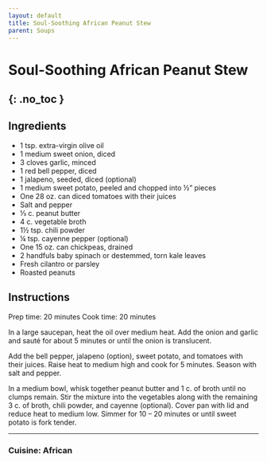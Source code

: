 ```yaml
---
layout: default
title: Soul-Soothing African Peanut Stew
parent: Soups
---
```


# Soul-Soothing African Peanut Stew
{: .no_toc }
---

## Ingredients
<ul>
	<li>1 tsp. extra-virgin olive oil</li>
	<li>1 medium sweet onion, diced</li>
	<li>3 cloves garlic, minced</li>
	<li>1 red bell pepper, diced</li>
	<li>1 jalapeno, seeded, diced (optional)</li>
	<li>1 medium sweet potato, peeled and chopped into ½” pieces</li>
	<li>One 28 oz. can diced tomatoes with their juices</li>
	<li>Salt and pepper</li>
	<li>⅓ c. peanut butter</li>
	<li>4 c. vegetable broth</li>
	<li>1½ tsp. chili powder</li>
	<li>¼ tsp. cayenne pepper (optional)</li>
	<li>One 15 oz. can chickpeas, drained</li>
	<li>2 handfuls baby spinach or destemmed, torn kale leaves</li>
	<li>Fresh cilantro or parsley</li>
	<li>Roasted peanuts</li>
</ul>

## Instructions
Prep time: 20 minutes
Cook time: 20 minutes

In a large saucepan, heat the oil over medium heat. Add the onion and garlic and sauté for about 5 minutes or until the onion is translucent.

Add the bell pepper, jalapeno (option), sweet potato, and tomatoes with their juices. Raise heat to medium high and cook for 5 minutes. Season with salt and pepper.

In a medium bowl, whisk together peanut butter and 1 c. of broth until no clumps remain. Stir the mixture into the vegetables along with the remaining 3 c. of broth, chili powder, and cayenne (optional). Cover pan with lid and reduce heat to medium low. Simmer for 10 – 20 minutes or until sweet potato is fork tender.

--- 

### Cuisine: African